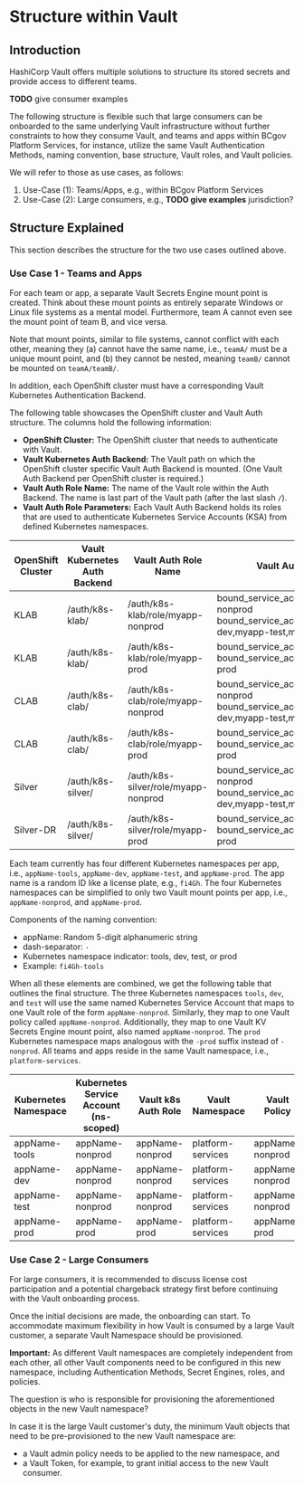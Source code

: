 # Structure within Vault

## Introduction

HashiCorp Vault offers multiple solutions to structure its stored secrets and provide access to
different teams.

**TODO** give consumer examples

The following structure is flexible such that large consumers can be onboarded to the same
underlying Vault infrastructure without further constraints to how they consume Vault,
and teams and apps within BCgov Platform Services, for instance, utilize the same Vault Authentication Methods,
naming convention, base structure, Vault roles, and Vault policies.

We will refer to those as use cases, as follows:

1. Use-Case (1): Teams/Apps, e.g., within BCgov Platform Services
2. Use-Case (2): Large consumers, e.g., **TODO give examples** jurisdiction?

## Structure Explained

This section describes the structure for the two use cases outlined above.

### Use Case 1 - Teams and Apps

For each team or app, a separate Vault Secrets Engine mount point is created.
Think about these mount points as entirely separate Windows or Linux file systems as a mental model.
Furthermore, team A cannot even see the mount point of team B, and vice versa.

Note that mount points, similar to file systems, cannot conflict with each other, meaning they (a) cannot
have the same name, i.e., `teamA/` must be a unique mount point, and (b) they cannot be nested,
meaning `teamB/` cannot be mounted on `teamA/teamB/`.

In addition, each OpenShift cluster must have a corresponding Vault Kubernetes Authentication Backend.

The following table showcases the OpenShift cluster and Vault Auth structure. The columns hold the following information:

- **OpenShift Cluster:** The OpenShift cluster that needs to authenticate with Vault.
- **Vault Kubernetes Auth Backend:** The Vault path on which the OpenShift cluster specific Vault Auth Backend is mounted. (One Vault Auth Backend per OpenShift cluster is required.)
- **Vault Auth Role Name:** The name of the Vault role within the Auth Backend. The name is last part of the Vault path (after the last slash `/`).
- **Vault Auth Role Parameters:** Each Vault Auth Backend holds its roles that are used to authenticate
Kubernetes Service Accounts (KSA) from defined Kubernetes namespaces.

| OpenShift Cluster | Vault Kubernetes Auth Backend | Vault Auth Role Name              | Vault Auth Role Parameters                                                                                  |
|-------------------|-------------------------------|-----------------------------------|-------------------------------------------------------------------------------------------------------------|
| KLAB              | /auth/k8s-klab/               | /auth/k8s-klab/role/myapp-nonprod | bound_service_account_names=myapp-nonprod bound_service_account_namespaces=myapp-dev,myapp-test,myapp-tools |
| KLAB              | /auth/k8s-klab/               | /auth/k8s-klab/role/myapp-prod    | bound_service_account_names=myapp-prod bound_service_account_namespaces=myapp-prod                          |
| CLAB              | /auth/k8s-clab/               | /auth/k8s-clab/role/myapp-nonprod | bound_service_account_names=myapp-nonprod bound_service_account_namespaces=myapp-dev,myapp-test,myapp-tools |
| CLAB              | /auth/k8s-clab/               | /auth/k8s-clab/role/myapp-prod    | bound_service_account_names=myapp-prod bound_service_account_namespaces=myapp-prod                          |
| Silver            | /auth/k8s-silver/             | /auth/k8s-silver/role/myapp-nonprod | bound_service_account_names=myapp-nonprod bound_service_account_namespaces=myapp-dev,myapp-test,myapp-tools |
| Silver-DR         | /auth/k8s-silver/             | /auth/k8s-silver/role/myapp-prod    | bound_service_account_names=myapp-prod bound_service_account_namespaces=myapp-prod                          |

Each team currently has four different Kubernetes namespaces per app, i.e., `appName-tools`, `appName-dev`, `appName-test`, and `appName-prod`.
The app name is a random ID like a license plate, e.g., `fi4Gh`.
The four Kubernetes namespaces can be simplified to only two Vault mount points per app, i.e., `appName-nonprod`, and `appName-prod`.

Components of the naming convention:

- appName: Random 5-digit alphanumeric string
- dash-separator: `-`
- Kubernetes namespace indicator: tools, dev, test, or prod
- Example: `fi4Gh-tools`

When all these elements are combined, we get the following table that outlines the final structure.
The three Kubernetes namespaces `tools`, `dev`, and `test` will use the same named Kubernetes Service Account
that maps to one Vault role of the form `appName-nonprod`.
Similarly, they map to one Vault policy called `appName-nonprod`.
Additionally, they map to one Vault KV Secrets Engine mount point, also named `appName-nonprod`.
The `prod` Kubernetes namespace maps analogous with the `-prod` suffix instead of `-nonprod`.
All teams and apps reside in the same Vault namespace, i.e., `platform-services`.

| Kubernetes Namespace | Kubernetes Service Account (ns-scoped) | Vault k8s Auth Role | Vault Namespace   | Vault Policy    | Vault KV Path (KV mount before 1st /) |
|----------------------|-----------------|---------------------|-------------------|-----------------|---------------------------------------|
| appName-tools        | appName-nonprod | appName-nonprod     | platform-services | appName-nonprod | appName-nonprod/tools                 |
| appName-dev          | appName-nonprod | appName-nonprod     | platform-services | appName-nonprod | appName-nonprod/dev                   |
| appName-test         | appName-nonprod | appName-nonprod     | platform-services | appName-nonprod | appName-nonprod/test                  |
| appName-prod         | appName-prod    | appName-prod        | platform-services | appName-prod    | appName-prod/prod                     |

### Use Case 2 - Large Consumers

For large consumers, it is recommended to discuss license cost participation and a potential chargeback
strategy first before continuing with the Vault onboarding process.

Once the initial decisions are made, the onboarding can start.
To accommodate maximum flexibility in how Vault is consumed by a large Vault customer, a separate Vault
Namespace should be provisioned.

**Important:** As different Vault namespaces are completely independent from each other, all other
Vault components need to be configured in this new namespace, including Authentication Methods,
Secret Engines, roles, and policies.

The question is who is responsible for provisioning the aforementioned objects in the new Vault namespace?

In case it is the large Vault customer's duty, the minimum Vault objects that need to be pre-provisioned
to the new Vault namespace are:

- a Vault admin policy needs to be applied to the new namespace, and
- a Vault Token, for example, to grant initial access to the new Vault consumer.
